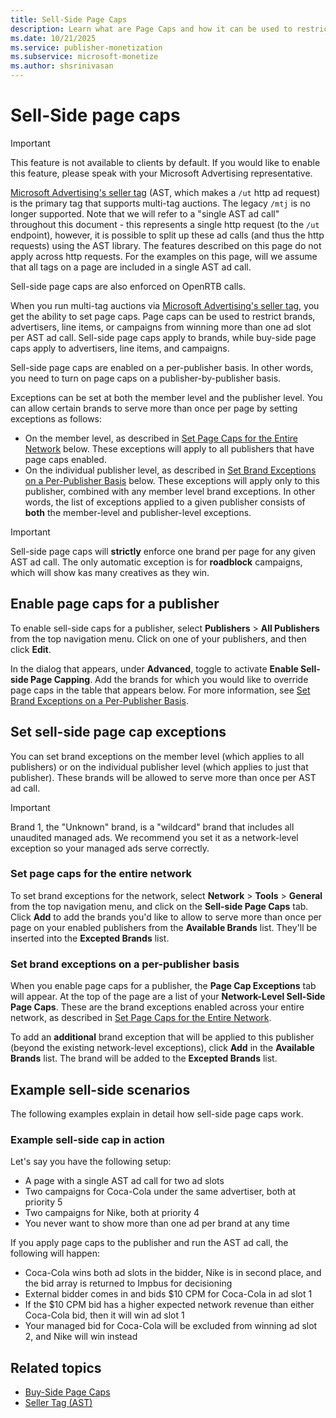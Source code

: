 ```yaml
---
title: Sell-Side Page Caps
description: Learn what are Page Caps and how it can be used to restrict brands, advertisers, line items, or campaigns from winning more than one ad slot per AST ad call. 
ms.date: 10/21/2025
ms.service: publisher-monetization
ms.subservice: microsoft-monetize
ms.author: shsrinivasan
---
```



# Sell-Side page caps

> [!IMPORTANT]
> This feature is not available to clients by default. If you would like to enable this feature, please speak with your Microsoft Advertising representative.
>
> [Microsoft Advertising's seller tag](../seller-tag/seller-tag.md) (AST, which makes a `/ut` http ad request) is the primary tag that supports multi-tag auctions. The legacy `/mtj` is no longer supported. Note that we will refer to a "single AST ad call" throughout this document - this represents a single http request (to the `/ut` endpoint), however, it is possible to split up these ad calls (and thus the http requests) using the AST library. The features described on this page do not apply across http requests. For the examples on this page, will we assume that all tags on a page are included in a single AST ad call.
>
> Sell-side page caps are also enforced on OpenRTB calls.

When you run multi-tag auctions via [Microsoft Advertising's seller tag](../seller-tag/seller-tag.md), you get the ability to set page caps. Page caps can be used to restrict brands, advertisers, line items, or campaigns from winning more than one ad slot per AST ad call. Sell-side page caps apply to brands, while buy-side page caps apply to advertisers, line items, and campaigns.

Sell-side page caps are enabled on a per-publisher basis. In other words, you need to turn on page caps on a publisher-by-publisher basis.

Exceptions can be set at both the member level and the publisher level. You can allow certain brands to serve more than once per page by setting exceptions as follows:

- On the member level, as described in [Set Page Caps for the Entire Network](#set-page-caps-for-the-entire-network) below. These exceptions will apply to all publishers that have page caps enabled.
- On the individual publisher level, as described in [Set Brand Exceptions on a Per-Publisher Basis](#set-brand-exceptions-on-a-per-publisher-basis) below. These exceptions will apply only to this publisher, combined with any member level brand exceptions. In other words, the list of exceptions applied to a given publisher consists of **both** the member-level and publisher-level exceptions.

> [!IMPORTANT]
> Sell-side page caps will **strictly** enforce one brand per page for any given AST ad call. The only automatic exception is for **roadblock** campaigns, which will show kas many creatives as they win.

## Enable page caps for a publisher

To enable sell-side caps for a publisher, select **Publishers** \> **All Publishers** from the top navigation menu. Click on one of your publishers, and then click **Edit**.

In the dialog that appears, under **Advanced**, toggle to activate **Enable Sell-side Page Capping**. Add the brands for which you would like to override page caps in the table that appears below. For more information, see [Set Brand Exceptions on a Per-Publisher Basis](#set-brand-exceptions-on-a-per-publisher-basis).

## Set sell-side page cap exceptions

You can set brand exceptions on the member level (which applies to all publishers) or on the individual publisher level (which applies to just that publisher). These brands will be allowed to serve more than once per AST ad call.

> [!IMPORTANT]
> Brand 1, the "Unknown" brand, is a "wildcard" brand that includes all unaudited managed ads. We recommend you set it as a network-level exception so your managed ads serve correctly.

### Set page caps for the entire network

To set brand exceptions for the network, select **Network** \> **Tools** \> **General** from the top navigation menu, and click on the **Sell-side Page Caps** tab. Click **Add** to add the brands you'd like to allow to serve more than once per page on your enabled publishers from the **Available Brands** list. They'll be inserted into the **Excepted Brands** list.

### Set brand exceptions on a per-publisher basis

When you enable page caps for a publisher, the **Page Cap Exceptions** tab will appear. At the top of the page are a list of your **Network-Level Sell-Side Page Caps**. These are the brand exceptions enabled across your entire network, as described in [Set Page Caps for the Entire Network](#set-page-caps-for-the-entire-network).

To add an **additional** brand exception that will be applied to this publisher (beyond the existing network-level exceptions), click **Add** in the **Available Brands** list. The brand will be added to the **Excepted Brands** list.

## Example sell-side scenarios

The following examples explain in detail how sell-side page caps work.

### Example sell-side cap in action

Let's say you have the following setup:

- A page with a single AST ad call for two ad slots
- Two campaigns for Coca-Cola under the same advertiser, both at priority 5
- Two campaigns for Nike, both at priority 4
- You never want to show more than one ad per brand at any time

If you apply page caps to the publisher and run the AST ad call, the following will happen:

- Coca-Cola wins both ad slots in the bidder, Nike is in second place, and the bid array is returned to Impbus for decisioning
- External bidder comes in and bids $10 CPM for Coca-Cola in ad slot 1
- If the $10 CPM bid has a higher expected network revenue than either Coca-Cola bid, then it will win ad slot 1
- Your managed bid for Coca-Cola will be excluded from winning ad slot 2, and Nike will win instead

## Related topics

- [Buy-Side Page Caps](buy-side-page-caps.md)
- [Seller Tag (AST)](../seller-tag/seller-tag.md)